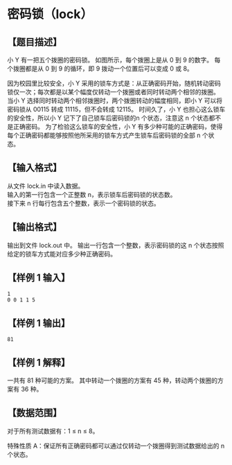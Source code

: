 # 密码锁（lock）


## 【题目描述】

小 Y 有一把五个拨圈的密码锁。
如图所示，每个拨圈上是从 0 到 9 的数字。
每个拨圈都是从 0 到 9 的循环，即 9 拨动一个位置后可以变成 0 或 8。

因为校园里比较安全，小 Y 采用的锁车方式是：从正确密码开始，随机转动密码锁仅一次；每次都是以某个幅度仅转动一个拨圈或者同时转动两个相邻的拨圈。
当小 Y 选择同时转动两个相邻拨圈时，两个拨圈转动的幅度相同，即小 Y 可以将密码锁从 00115 转成 11115，但不会转成 12115。
时间久了，小 Y 也担心这么锁车的安全性，所以小 Y 记下了自己锁车后密码锁的n 个状态，注意这 n 个状态都不是正确密码。
为了检验这么锁车的安全性，小 Y 有多少种可能的正确密码，使得每个正确密码都能够按照他所采用的锁车方式产生锁车后密码锁的全部 n 个状态。


## 【输入格式】

从文件 lock.in 中读入数据。  
输入的第一行包含一个正整数 n，表示锁车后密码锁的状态数。  
接下来 n 行每行包含五个整数，表示一个密码锁的状态。  


## 【输出格式】

输出到文件 lock.out 中。
输出一行包含一个整数，表示密码锁的这 n 个状态按照给定的锁车方式能对应多少种正确密码。

## 【样例 1 输入】

```
1
0 0 1 1 5
```

## 【样例 1 输出】

```
81
```


## 【样例 1 解释】


一共有 81 种可能的方案。
其中转动一个拨圈的方案有 45 种，转动两个拨圈的方案有 36 种。  


## 【数据范围】

对于所有测试数据有：1 ≤ n ≤ 8。  

特殊性质 A：保证所有正确密码都可以通过仅转动一个拨圈得到测试数据给出的 n个状态。



